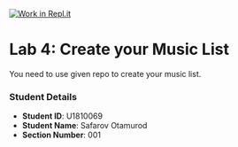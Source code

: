 [![Work in Repl.it](https://classroom.github.com/assets/work-in-replit-14baed9a392b3a25080506f3b7b6d57f295ec2978f6f33ec97e36a161684cbe9.svg)](https://classroom.github.com/online_ide?assignment_repo_id=4315748&assignment_repo_type=AssignmentRepo)
# Lab 4: Create your Music List

You need to use given repo to create your music list.

### Student Details

- **Student ID**: U1810069
- **Student Name**: Safarov Otamurod
- **Section Number**: 001
